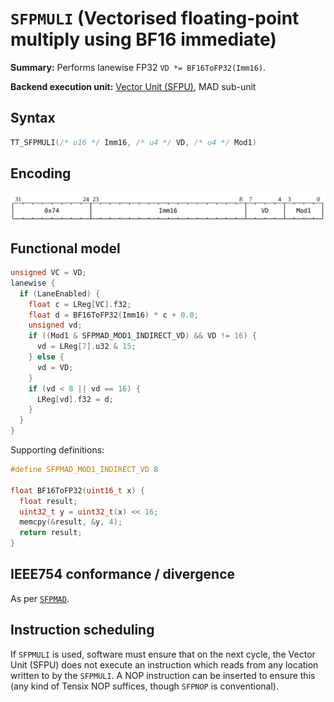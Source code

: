 # `SFPMULI` (Vectorised floating-point multiply using BF16 immediate)

**Summary:** Performs lanewise FP32 `VD *= BF16ToFP32(Imm16)`.

**Backend execution unit:** [Vector Unit (SFPU)](VectorUnit.md), MAD sub-unit

## Syntax

```c
TT_SFPMULI(/* u16 */ Imm16, /* u4 */ VD, /* u4 */ Mod1)
```

## Encoding

![](../../../Diagrams/Out/Bits32_SFPMULI.svg)

## Functional model

```c
unsigned VC = VD;
lanewise {
  if (LaneEnabled) {
    float c = LReg[VC].f32;
    float d = BF16ToFP32(Imm16) * c + 0.0;
    unsigned vd;
    if ((Mod1 & SFPMAD_MOD1_INDIRECT_VD) && VD != 16) {
      vd = LReg[7].u32 & 15;
    } else {
      vd = VD;
    }
    if (vd < 8 || vd == 16) {
      LReg[vd].f32 = d;
    }
  }
}
```

Supporting definitions:

```c
#define SFPMAD_MOD1_INDIRECT_VD 8

float BF16ToFP32(uint16_t x) {
  float result;
  uint32_t y = uint32_t(x) << 16;
  memcpy(&result, &y, 4);
  return result;
}
```

## IEEE754 conformance / divergence

As per [`SFPMAD`](SFPMAD.md#ieee754-conformance--divergence).

## Instruction scheduling

If `SFPMULI` is used, software must ensure that on the next cycle, the Vector Unit (SFPU) does not execute an instruction which reads from any location written to by the `SFPMULI`. A NOP instruction can be inserted to ensure this (any kind of Tensix NOP suffices, though `SFPNOP` is conventional).
